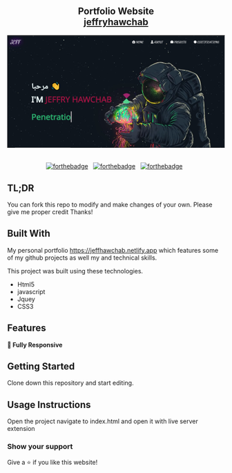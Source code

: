 
<h2 align="center">
  Portfolio Website <br/>
  <a href="https:"https://jeffhawchab.netlify.app/" target="_blank">jeffryhawchab</a>
</h2>
<div align="center">
  <img alt="Demo" src="img/screen.png" />
</div>

<br/>

<center>

[![forthebadge](https://forthebadge.com/images/badges/built-with-love.svg)](https://forthebadge.com) &nbsp;
[![forthebadge](https://forthebadge.com/images/badges/made-with-javascript.svg)](https://forthebadge.com) &nbsp;
[![forthebadge](https://forthebadge.com/images/badges/open-source.svg)](https://forthebadge.com) &nbsp;

</center>


## TL;DR

You can fork this repo to modify and make changes of your own. Please give me proper credit  Thanks!

## Built With

My personal portfolio <a href="https://jeffhawchab.netlify.app" target="_blank">https://jeffhawchab.netlify.app</a> which features some of my github projects as well  my  and technical skills.<br/>

This project was built using these technologies.

- Html5
- javascript
- Jquey
- CSS3

## Features

**📱 Fully Responsive**

## Getting Started

Clone down this repository and start editing.


## Usage Instructions

Open the project navigate to index.html and open it with live server extension <br>

### Show your support

Give a ⭐ if you like this website!
